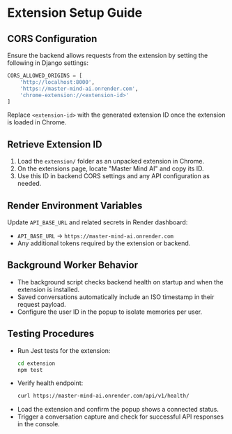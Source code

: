 # Extension Setup Guide

## CORS Configuration
Ensure the backend allows requests from the extension by setting the following
in Django settings:
```python
CORS_ALLOWED_ORIGINS = [
    'http://localhost:8000',
    'https://master-mind-ai.onrender.com',
    'chrome-extension://<extension-id>'
]
```
Replace `<extension-id>` with the generated extension ID once the extension is
loaded in Chrome.

## Retrieve Extension ID
1. Load the `extension/` folder as an unpacked extension in Chrome.
2. On the extensions page, locate "Master Mind AI" and copy its ID.
3. Use this ID in backend CORS settings and any API configuration as needed.

## Render Environment Variables
Update `API_BASE_URL` and related secrets in Render dashboard:
- `API_BASE_URL` → `https://master-mind-ai.onrender.com`
- Any additional tokens required by the extension or backend.

## Background Worker Behavior
- The background script checks backend health on startup and when the extension is installed.
- Saved conversations automatically include an ISO timestamp in their request payload.
- Configure the user ID in the popup to isolate memories per user.

## Testing Procedures
- Run Jest tests for the extension:
  ```bash
  cd extension
  npm test
  ```
- Verify health endpoint:
  ```bash
  curl https://master-mind-ai.onrender.com/api/v1/health/
  ```
- Load the extension and confirm the popup shows a connected status.
- Trigger a conversation capture and check for successful API responses in the
  console.
